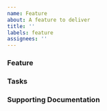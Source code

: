 ```yaml
---
name: Feature
about: A feature to deliver
title: ''
labels: feature
assignees: ''
---
```


### Feature

### Tasks

### Supporting Documentation
